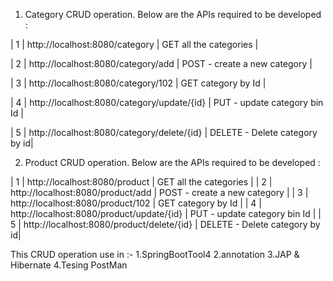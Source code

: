 1) Category CRUD operation.
Below are the APIs required to be developed :




| 1  | http://localhost:8080/category              | GET all the categories        |

| 2  | http://localhost:8080/category/add          | POST - create a new category  |

| 3  | http://localhost:8080/category/102          | GET category by Id            |

| 4  | http://localhost:8080/category/update/{id}  | PUT - update category bin Id  |

| 5  | http://localhost:8080/category/delete/{id}  | DELETE - Delete category by id|



2) Product CRUD operation.
Below are the APIs required to be developed :


| 1  | http://localhost:8080/product               | GET all the categories        |
| 2  | http://localhost:8080/product/add           | POST - create a new category  |
| 3  | http://localhost:8080/product/102           | GET category by Id            |
| 4  | http://localhost:8080/product/update/{id}   | PUT - update category bin Id  |
| 5  | http://localhost:8080/product/delete/{id}   | DELETE - Delete category by id|




This CRUD operation use in :-
1.SpringBootTool4
2.annotation
3.JAP & Hibernate
4.Tesing PostMan
